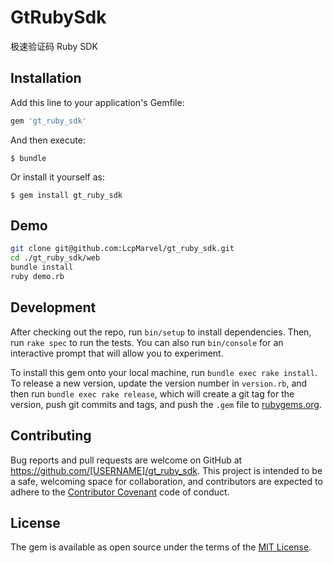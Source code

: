 # GtRubySdk
极速验证码 Ruby SDK

## Installation

Add this line to your application's Gemfile:

```ruby
gem 'gt_ruby_sdk'
```

And then execute:

    $ bundle

Or install it yourself as:

    $ gem install gt_ruby_sdk

## Demo

```bash
git clone git@github.com:LcpMarvel/gt_ruby_sdk.git
cd ./gt_ruby_sdk/web
bundle install
ruby demo.rb
```

## Development

After checking out the repo, run `bin/setup` to install dependencies. Then, run `rake spec` to run the tests. You can also run `bin/console` for an interactive prompt that will allow you to experiment.

To install this gem onto your local machine, run `bundle exec rake install`. To release a new version, update the version number in `version.rb`, and then run `bundle exec rake release`, which will create a git tag for the version, push git commits and tags, and push the `.gem` file to [rubygems.org](https://rubygems.org).

## Contributing

Bug reports and pull requests are welcome on GitHub at https://github.com/[USERNAME]/gt_ruby_sdk. This project is intended to be a safe, welcoming space for collaboration, and contributors are expected to adhere to the [Contributor Covenant](http://contributor-covenant.org) code of conduct.


## License

The gem is available as open source under the terms of the [MIT License](http://opensource.org/licenses/MIT).

